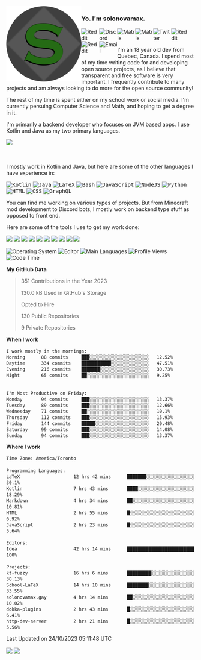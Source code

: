 <img align="left" alt="Avatar" width="200px" src="https://raw.githubusercontent.com/solonovamax/solonovamax/main/solonovamax-circle.png" />

### Yo. I'm solonovamax.

<a href="https://gitlab.com/solonovamax">
    <img align="left" alt="Reddit" width="48px" src="https://img.icons8.com/color/2x/gitlab.png">
</a>

<a href="https://discord.solonovamax.gay">
    <img align="left" alt="Discord" width="48px" src="https://img.icons8.com/color/2x/discord-logo.png">
</a>

<a href="https://matrix.to/#/@solonovamax:matrix.org?#gh-light-mode-only">
    <img align="left" alt="Matrix" width="48px" src="https://img.icons8.com/000000/material/2x/matrix-logo.png">
</a>
<a href="https://matrix.to/#/@solonovamax:matrix.org?#gh-dark-mode-only">
    <img align="left" alt="Matrix" width="48px" src="https://img.icons8.com/FFFFFF/material/2x/matrix-logo.png">
</a>

<a href="https://twitter.com/solonovamax">
    <img align="left" alt="Twitter" width="48px" src="https://img.icons8.com/color/2x/twitter.png">
</a>

<!-- <a href="https://twitch.tv/solonovamax">
    <img align="left" alt="Twitch" width="48px" src="https://img.icons8.com/color/2x/twitch.png">
</a> -->

<a href="https://reddit.com/u/solonovamax">
    <img align="left" alt="Reddit" width="48px" src="https://img.icons8.com/color/2x/reddit.png">
</a>

<a href="https://www.youtube.com/channel/UCTxCeyGu41WfEBT8mXpjHMA">
    <img align="left" alt="Reddit" width="48px" src="https://img.icons8.com/color/2x/youtube.png">
</a>

<a href="mailto:solonovamax@12oclockpoint.com">
    <img align="left" alt="Email" width="48px" src="https://img.icons8.com/fluency/2x/mail.png">
</a>

<!-- <a href="https://open.spotify.com/user/solonovamax">
    <img align="left" alt="Spotify" width="48px" src="https://img.icons8.com/color/2x/spotify.png">
</a> -->

<br/>
<br/>

I'm an 18 year old dev from Quebec, Canada.
I spend most of my time writing code for and developing open source projects, as I believe that transparent and free software is very important.
I frequently contribute to many projects and am always looking to do more for the open source community!

The rest of my time is spent either on my school work or social media. I'm currently persuing Computer Science and Math, and hoping to get a degree in it.

I'm primarily a backend developer who focuses on JVM based apps. I use Kotlin and Java as my two primary languages.


<a href="https://github.com/ryo-ma/github-profile-trophy"><img src="https://github-profile-trophy.vercel.app/?username=solonovamax&margin-w=15&row=1"/></a> 

<br/>

I mostly work in Kotlin and Java, but here are some of the other languages I have experience in:

<kbd><img height="32" alt="Kotlin" src="https://img.icons8.com/color/1x/kotlin.png"></kbd>
<kbd><img height="32" alt="Java" src="https://img.icons8.com/color/1x/java-coffee-cup-logo.png"></kbd>
<kbd><img height="32" alt="LaTeX" src="https://img.icons8.com/color/1x/latex.png"></kbd>
<kbd><img height="32" alt="Bash" src="https://img.icons8.com/color/1x/console.png"></kbd>
<kbd><img height="32" alt="JavaScript" src="https://img.icons8.com/color/1x/javascript.png"></kbd>
<kbd><img height="32" alt="NodeJS" src="https://img.icons8.com/color/1x/nodejs.png"></kbd>
<kbd><img height="32" alt="Python" src="https://img.icons8.com/color/1x/python.png"></kbd>
<kbd><img height="32" alt="HTML" src="https://img.icons8.com/color/1x/html-5.png"></kbd>
<kbd><img height="32" alt="CSS" src="https://img.icons8.com/color/1x/css3.png"></kbd>
<kbd><img height="32" alt="GraphQL" src="https://img.icons8.com/color/1x/graphql.png"></kbd>

You can find me working on various types of projects.
But from Minecraft mod development to Discord bots, I mostly work on backend type stuff as opposed to front end.

Here are some of the tools I use to get my work done:

<kbd><img height="32" src="https://img.icons8.com/color/2x/intellij-idea.png"></kbd>
<kbd><img height="32" src="https://img.icons8.com/color/2x/linux.png"></kbd>
<kbd><img height="32" src="https://img.icons8.com/fluent/2x/console.png"></kbd>
<kbd><img height="32" src="https://img.icons8.com/color/2x/open-source.png"></kbd>
<kbd><img height="32" src="https://img.icons8.com/color/2x/git.png"></kbd>
<kbd><img height="32" src="https://img.icons8.com/color/2x/docker.png"></kbd>
<kbd><img height="32" src="https://img.icons8.com/color/2x/mongodb.png"></kbd>
<kbd><img height="32" src="https://img.icons8.com/color/2x/nginx.png"></kbd>
<a href="?#gh-light-mode-only"><kbd><img height="32" src="https://img.icons8.com/metro/2x/mysql.png"></kbd></a>
<a href="?#gh-dark-mode-only"><kbd><img height="32" src="https://img.icons8.com/FFFFFF/metro/2x/mysql.png"></kbd></a>

![Operating System](https://img.shields.io/badge/OS-Arch%20Linux-informational?style=for-the-badge&logo=Arch%20Linux&logoColor=white&color=007ec6)
![Editor](https://img.shields.io/badge/Editor-IntelliJ%20Idea-informational?style=for-the-badge&logo=IntelliJ%20Idea&logoColor=white&color=007ec6)
![Main Languages](https://img.shields.io/badge/Main%20Languages-Java%20%26%20Kotlin-informational?style=for-the-badge&logo=Java&logoColor=white&color=007ec6)
![Profile Views](https://komarev.com/ghpvc/?username=solonovamax&color=blue&style=for-the-badge)
![Code Time](https://img.shields.io/endpoint?url=https://wakapi.dev/api/compat/shields/v1/solonovamax/interval:all_time&label=Code%20Time&style=for-the-badge&color=blue)

<!--START_SECTION:waka-->
**My GitHub Data**

> 351 Contributions in the Year 2023
> 
> 130.0 kB Used in GitHub's Storage
> 
> Opted to Hire
> 
> 130 Public Repositories
> 
> 9 Private Repositories
> 
**When I work** 

```text
I work mostly in the mornings: 
Morning      88 commits     ███░░░░░░░░░░░░░░░░░░░░░░   12.52% 
Daytime      334 commits    ███████████░░░░░░░░░░░░░░   47.51% 
Evening      216 commits    ███████░░░░░░░░░░░░░░░░░░   30.73% 
Night        65 commits     ██░░░░░░░░░░░░░░░░░░░░░░░   9.25%


I'm Most Productive on Friday: 
Monday       94 commits     ███░░░░░░░░░░░░░░░░░░░░░░   13.37% 
Tuesday      89 commits     ███░░░░░░░░░░░░░░░░░░░░░░   12.66% 
Wednesday    71 commits     ██░░░░░░░░░░░░░░░░░░░░░░░   10.1% 
Thursday     112 commits    ███░░░░░░░░░░░░░░░░░░░░░░   15.93% 
Friday       144 commits    █████░░░░░░░░░░░░░░░░░░░░   20.48% 
Saturday     99 commits     ███░░░░░░░░░░░░░░░░░░░░░░   14.08% 
Sunday       94 commits     ███░░░░░░░░░░░░░░░░░░░░░░   13.37%

```


**Where I work** 

```text
Time Zone: America/Toronto

Programming Languages: 
LaTeX                    12 hrs 42 mins      ███████░░░░░░░░░░░░░░░░░░   30.1% 
Kotlin                   7 hrs 43 mins       ████░░░░░░░░░░░░░░░░░░░░░   18.29% 
Markdown                 4 hrs 34 mins       ██░░░░░░░░░░░░░░░░░░░░░░░   10.81% 
HTML                     2 hrs 55 mins       █░░░░░░░░░░░░░░░░░░░░░░░░   6.92% 
JavaScript               2 hrs 23 mins       █░░░░░░░░░░░░░░░░░░░░░░░░   5.64%

Editors: 
Idea                     42 hrs 14 mins      █████████████████████████   100%

Projects: 
kt-fuzzy                 16 hrs 6 mins       █████████░░░░░░░░░░░░░░░░   38.13% 
School-LaTeX             14 hrs 10 mins      ████████░░░░░░░░░░░░░░░░░   33.55% 
solonovamax.gay          4 hrs 14 mins       ██░░░░░░░░░░░░░░░░░░░░░░░   10.02% 
dokka-plugins            2 hrs 43 mins       █░░░░░░░░░░░░░░░░░░░░░░░░   6.41% 
http-dev-server          2 hrs 21 mins       █░░░░░░░░░░░░░░░░░░░░░░░░   5.56%

```


 Last Updated on 24/10/2023 05:11:48 UTC
<!--END_SECTION:waka-->

<div style="white-space:nowrap;width:100%;position: relative;display: inline-block">
<img align="center" src="https://github-readme-stats.vercel.app/api?username=solonovamax&custom_title=solonovamax%27s%20Github%20Stats&langs_count=5&include_all_commits=true&count_private=true&show_icons=true&theme=github_dark"/>
<img align="center" src="https://github-readme-stats.vercel.app/api/wakatime?api_domain=wakapi.dev&username=solonovamax&range=last_30_days&custom_title=solonovamax%27s+Primary+Languages+%28Last+Month%29&langs_count=10&show_icons=true&theme=github_dark"/>
</div>
